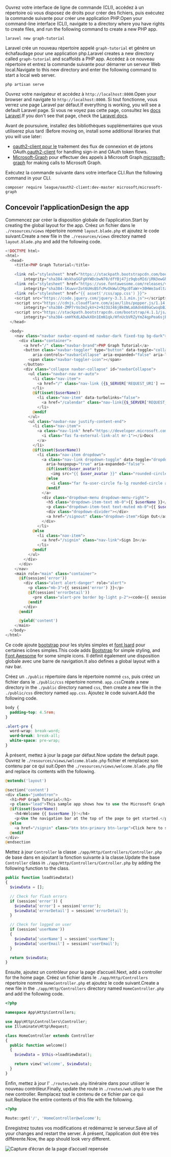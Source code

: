 <!-- markdownlint-disable MD002 MD041 -->

<span data-ttu-id="78f75-101">Ouvrez votre interface de ligne de commande (CLI), accédez à un répertoire où vous disposez de droits pour créer des fichiers, puis exécutez la commande suivante pour créer une application PHP.</span><span class="sxs-lookup"><span data-stu-id="78f75-101">Open your command-line interface (CLI), navigate to a directory where you have rights to create files, and run the following command to create a new PHP app.</span></span>

```Shell
laravel new graph-tutorial
```

<span data-ttu-id="78f75-102">Laravel crée un nouveau répertoire appelé `graph-tutorial` et génère un échafaudage pour une application php.</span><span class="sxs-lookup"><span data-stu-id="78f75-102">Laravel creates a new directory called `graph-tutorial` and scaffolds a PHP app.</span></span> <span data-ttu-id="78f75-103">Accédez à ce nouveau répertoire et entrez la commande suivante pour démarrer un serveur Web local.</span><span class="sxs-lookup"><span data-stu-id="78f75-103">Navigate to this new directory and enter the following command to start a local web server.</span></span>

```Shell
php artisan serve
```

<span data-ttu-id="78f75-104">Ouvrez votre navigateur et accédez à `http://localhost:8000`.</span><span class="sxs-lookup"><span data-stu-id="78f75-104">Open your browser and navigate to `http://localhost:8000`.</span></span> <span data-ttu-id="78f75-105">Si tout fonctionne, vous verrez une page Laravel par défaut.</span><span class="sxs-lookup"><span data-stu-id="78f75-105">If everything is working, you will see a default Laravel page.</span></span> <span data-ttu-id="78f75-106">Si vous ne voyez pas cette page, consultez les [docs Laravel](https://laravel.com/docs/6.0).</span><span class="sxs-lookup"><span data-stu-id="78f75-106">If you don't see that page, check the [Laravel docs](https://laravel.com/docs/6.0).</span></span>

<span data-ttu-id="78f75-107">Avant de poursuivre, installez des bibliothèques supplémentaires que vous utiliserez plus tard :</span><span class="sxs-lookup"><span data-stu-id="78f75-107">Before moving on, install some additional libraries that you will use later:</span></span>

- <span data-ttu-id="78f75-108">[oauth2-client pour le](https://github.com/thephpleague/oauth2-client) traitement des flux de connexion et de jetons OAuth.</span><span class="sxs-lookup"><span data-stu-id="78f75-108">[oauth2-client](https://github.com/thephpleague/oauth2-client) for handling sign-in and OAuth token flows.</span></span>
- <span data-ttu-id="78f75-109">[Microsoft-Graph](https://github.com/microsoftgraph/msgraph-sdk-php) pour effectuer des appels à Microsoft Graph.</span><span class="sxs-lookup"><span data-stu-id="78f75-109">[microsoft-graph](https://github.com/microsoftgraph/msgraph-sdk-php) for making calls to Microsoft Graph.</span></span>

<span data-ttu-id="78f75-110">Exécutez la commande suivante dans votre interface CLI.</span><span class="sxs-lookup"><span data-stu-id="78f75-110">Run the following command in your CLI.</span></span>

```Shell
composer require league/oauth2-client:dev-master microsoft/microsoft-graph
```

## <a name="design-the-app"></a><span data-ttu-id="78f75-111">Concevoir l’application</span><span class="sxs-lookup"><span data-stu-id="78f75-111">Design the app</span></span>

<span data-ttu-id="78f75-112">Commencez par créer la disposition globale de l’application.</span><span class="sxs-lookup"><span data-stu-id="78f75-112">Start by creating the global layout for the app.</span></span> <span data-ttu-id="78f75-113">Créez un fichier dans le `./resources/views` répertoire nommé `layout.blade.php` et ajoutez le code suivant.</span><span class="sxs-lookup"><span data-stu-id="78f75-113">Create a new file in the  `./resources/views` directory named `layout.blade.php` and add the following code.</span></span>

```php
<!DOCTYPE html>
<html>
  <head>
    <title>PHP Graph Tutorial</title>

    <link rel="stylesheet" href="https://stackpath.bootstrapcdn.com/bootstrap/4.1.1/css/bootstrap.min.css"
        integrity="sha384-WskhaSGFgHYWDcbwN70/dfYBj47jz9qbsMId/iRN3ewGhXQFZCSftd1LZCfmhktB" crossorigin="anonymous">
    <link rel="stylesheet" href="https://use.fontawesome.com/releases/v5.1.0/css/all.css"
        integrity="sha384-lKuwvrZot6UHsBSfcMvOkWwlCMgc0TaWr+30HWe3a4ltaBwTZhyTEggF5tJv8tbt" crossorigin="anonymous">
    <link rel="stylesheet" href="{{ asset('/css/app.css') }}">
    <script src="https://code.jquery.com/jquery-3.3.1.min.js"></script>
    <script src="https://cdnjs.cloudflare.com/ajax/libs/popper.js/1.14.3/umd/popper.min.js"
        integrity="sha384-ZMP7rVo3mIykV+2+9J3UJ46jBk0WLaUAdn689aCwoqbBJiSnjAK/l8WvCWPIPm49" crossorigin="anonymous"></script>
    <script src="https://stackpath.bootstrapcdn.com/bootstrap/4.1.1/js/bootstrap.min.js"
        integrity="sha384-smHYKdLADwkXOn1EmN1qk/HfnUcbVRZyYmZ4qpPea6sjB/pTJ0euyQp0Mk8ck+5T" crossorigin="anonymous"></script>
  </head>

  <body>
    <nav class="navbar navbar-expand-md navbar-dark fixed-top bg-dark">
      <div class="container">
        <a href="/" class="navbar-brand">PHP Graph Tutorial</a>
        <button class="navbar-toggler" type="button" data-toggle="collapse" data-target="#navbarCollapse"
            aria-controls="navbarCollapse" aria-expanded="false" aria-label="Toggle navigation">
          <span class="navbar-toggler-icon"></span>
        </button>
        <div class="collapse navbar-collapse" id="navbarCollapse">
          <ul class="navbar-nav mr-auto">
            <li class="nav-item">
              <a href="/" class="nav-link {{$_SERVER['REQUEST_URI'] == '/' ? ' active' : ''}}">Home</a>
            </li>
            @if(isset($userName))
              <li class="nav-item" data-turbolinks="false">
                <a href="/calendar" class="nav-link{{$_SERVER['REQUEST_URI'] == '/calendar' ? ' active' : ''}}">Calendar</a>
              </li>
            @endif
          </ul>
          <ul class="navbar-nav justify-content-end">
            <li class="nav-item">
              <a class="nav-link" href="https://developer.microsoft.com/graph/docs/concepts/overview" target="_blank">
                <i class="fas fa-external-link-alt mr-1"></i>Docs
              </a>
            </li>
            @if(isset($userName))
              <li class="nav-item dropdown">
                <a class="nav-link dropdown-toggle" data-toggle="dropdown" href="#" role="button"
                  aria-haspopup="true" aria-expanded="false">
                  @if(isset($user_avatar))
                    <img src="{{ $user_avatar }}" class="rounded-circle align-self-center mr-2" style="width: 32px;">
                  @else
                    <i class="far fa-user-circle fa-lg rounded-circle align-self-center mr-2" style="width: 32px;"></i>
                  @endif
                </a>
                <div class="dropdown-menu dropdown-menu-right">
                  <h5 class="dropdown-item-text mb-0">{{ $userName }}</h5>
                  <p class="dropdown-item-text text-muted mb-0">{{ $userEmail }}</p>
                  <div class="dropdown-divider"></div>
                  <a href="/signout" class="dropdown-item">Sign Out</a>
                </div>
              </li>
            @else
              <li class="nav-item">
                <a href="/signin" class="nav-link">Sign In</a>
              </li>
            @endif
          </ul>
        </div>
      </div>
    </nav>
    <main role="main" class="container">
      @if(session('error'))
        <div class="alert alert-danger" role="alert">
          <p class="mb-3">{{ session('error') }}</p>
          @if(session('errorDetail'))
            <pre class="alert-pre border bg-light p-2"><code>{{ session('errorDetail') }}</code></pre>
          @endif
        </div>
      @endif

      @yield('content')
    </main>
  </body>
</html>
```

<span data-ttu-id="78f75-114">Ce code ajoute [bootstrap](http://getbootstrap.com/) pour les styles simples et [font Isard](https://fontawesome.com/) pour certaines icônes simples.</span><span class="sxs-lookup"><span data-stu-id="78f75-114">This code adds [Bootstrap](http://getbootstrap.com/) for simple styling, and [Font Awesome](https://fontawesome.com/) for some simple icons.</span></span> <span data-ttu-id="78f75-115">Il définit également une disposition globale avec une barre de navigation.</span><span class="sxs-lookup"><span data-stu-id="78f75-115">It also defines a global layout with a nav bar.</span></span>

<span data-ttu-id="78f75-116">Créez un `./public` répertoire dans le répertoire nommé `css`, puis créez un fichier dans le `./public/css` répertoire nommé. `app.css`</span><span class="sxs-lookup"><span data-stu-id="78f75-116">Create a new directory in the `./public` directory named `css`, then create a new file in the `./public/css` directory named `app.css`.</span></span> <span data-ttu-id="78f75-117">Ajoutez le code suivant.</span><span class="sxs-lookup"><span data-stu-id="78f75-117">Add the following code.</span></span>

```css
body {
  padding-top: 4.5rem;
}

.alert-pre {
  word-wrap: break-word;
  word-break: break-all;
  white-space: pre-wrap;
}
```

<span data-ttu-id="78f75-118">À présent, mettez à jour la page par défaut.</span><span class="sxs-lookup"><span data-stu-id="78f75-118">Now update the default page.</span></span> <span data-ttu-id="78f75-119">Ouvrez le `./resources/views/welcome.blade.php` fichier et remplacez son contenu par ce qui suit.</span><span class="sxs-lookup"><span data-stu-id="78f75-119">Open the `./resources/views/welcome.blade.php` file and replace its contents with the following.</span></span>

```php
@extends('layout')

@section('content')
<div class="jumbotron">
  <h1>PHP Graph Tutorial</h1>
  <p class="lead">This sample app shows how to use the Microsoft Graph API to access Outlook and OneDrive data from PHP</p>
  @if(isset($userName))
    <h4>Welcome {{ $userName }}!</h4>
    <p>Use the navigation bar at the top of the page to get started.</p>
  @else
    <a href="/signin" class="btn btn-primary btn-large">Click here to sign in</a>
  @endif
</div>
@endsection
```

<span data-ttu-id="78f75-120">Mettez à jour `Controller` la classe `./app/Http/Controllers/Controller.php` de base dans en ajoutant la fonction suivante à la classe.</span><span class="sxs-lookup"><span data-stu-id="78f75-120">Update the base `Controller` class in `./app/Http/Controllers/Controller.php` by adding the following function to the class.</span></span>

```php
public function loadViewData()
{
  $viewData = [];

  // Check for flash errors
  if (session('error')) {
    $viewData['error'] = session('error');
    $viewData['errorDetail'] = session('errorDetail');
  }

  // Check for logged on user
  if (session('userName'))
  {
    $viewData['userName'] = session('userName');
    $viewData['userEmail'] = session('userEmail');
  }

  return $viewData;
}
```

<span data-ttu-id="78f75-121">Ensuite, ajoutez un contrôleur pour la page d’accueil.</span><span class="sxs-lookup"><span data-stu-id="78f75-121">Next, add a controller for the home page.</span></span> <span data-ttu-id="78f75-122">Créez un fichier dans le `./app/Http/Controllers` répertoire nommé `HomeController.php` et ajoutez le code suivant.</span><span class="sxs-lookup"><span data-stu-id="78f75-122">Create a new file in the `./app/Http/Controllers` directory named `HomeController.php` and add the following code.</span></span>

```php
<?php

namespace App\Http\Controllers;

use App\Http\Controllers\Controller;
use Illuminate\Http\Request;

class HomeController extends Controller
{
  public function welcome()
  {
    $viewData = $this->loadViewData();

    return view('welcome', $viewData);
  }
}
```

<span data-ttu-id="78f75-123">Enfin, mettez à jour l' `./routes/web.php` itinéraire dans pour utiliser le nouveau contrôleur.</span><span class="sxs-lookup"><span data-stu-id="78f75-123">Finally, update the route in `./routes/web.php` to use the new controller.</span></span> <span data-ttu-id="78f75-124">Remplacez tout le contenu de ce fichier par ce qui suit.</span><span class="sxs-lookup"><span data-stu-id="78f75-124">Replace the entire contents of this file with the following.</span></span>

```php
<?php

Route::get('/', 'HomeController@welcome');
```

<span data-ttu-id="78f75-125">Enregistrez toutes vos modifications et redémarrez le serveur.</span><span class="sxs-lookup"><span data-stu-id="78f75-125">Save all of your changes and restart the server.</span></span> <span data-ttu-id="78f75-126">À présent, l’application doit être très différente.</span><span class="sxs-lookup"><span data-stu-id="78f75-126">Now, the app should look very different.</span></span>

![Capture d’écran de la page d’accueil repensée](./images/create-app-01.png)
